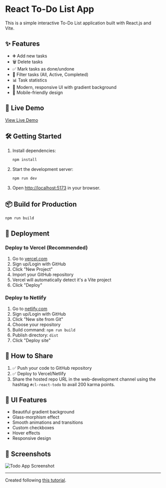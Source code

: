 # React To-Do List App

This is a simple interactive To-Do List application built with React.js and Vite.

## ✨ Features
- ➕ Add new tasks
- 🗑️ Delete tasks
- ✅ Mark tasks as done/undone
- 🎯 Filter tasks (All, Active, Completed)
- 📊 Task statistics
- 🎨 Modern, responsive UI with gradient background
- 📱 Mobile-friendly design

## 🚀 Live Demo
[View Live Demo](https://your-vercel-deployment-url.vercel.app)

## 🛠️ Getting Started
1. Install dependencies:
   ```bash
   npm install
   ```
2. Start the development server:
   ```bash
   npm run dev
   ```
3. Open [http://localhost:5173](http://localhost:5173) in your browser.

## 📦 Build for Production
```bash
npm run build
```

## 🚀 Deployment

### Deploy to Vercel (Recommended)
1. Go to [vercel.com](https://vercel.com)
2. Sign up/Login with GitHub
3. Click "New Project"
4. Import your GitHub repository
5. Vercel will automatically detect it's a Vite project
6. Click "Deploy"

### Deploy to Netlify
1. Go to [netlify.com](https://netlify.com)
2. Sign up/Login with GitHub
3. Click "New site from Git"
4. Choose your repository
5. Build command: `npm run build`
6. Publish directory: `dist`
7. Click "Deploy site"

## 🎯 How to Share
1. ✅ Push your code to GitHub repository
2. ✅ Deploy to Vercel/Netlify
3. Share the hosted repo URL in the ⁠web-development channel using the hashtag `#cl-react-todo` to avail 200 karma points.

## 🎨 UI Features
- Beautiful gradient background
- Glass-morphism effect
- Smooth animations and transitions
- Custom checkboxes
- Hover effects
- Responsive design

## 📱 Screenshots
![Todo App Screenshot](screenshot-placeholder.png)

---
Created following [this tutorial](https://www.youtube.com/watch?v=Rh3tobg7hEo).
